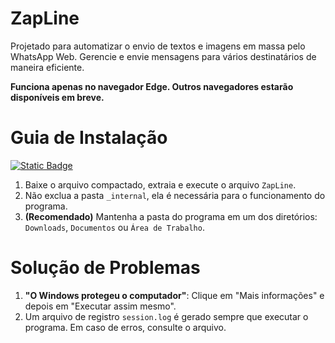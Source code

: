 # ZapLine
Projetado para automatizar o envio de textos e imagens em massa pelo WhatsApp Web. Gerencie e envie mensagens para vários destinatários de maneira eficiente.

**Funciona apenas no navegador Edge. Outros navegadores estarão disponíveis em breve.**

# Guia de Instalação

[![Static Badge](https://img.shields.io/badge/Baixe%20a%20versão%20mais%20recente-v1.0.9-blue)](https://github.com/akilaoncloud/ZapLine/releases/download/v1.0.9/ZapLine-win64-v1.0.9.zip)
1. Baixe o arquivo compactado, extraia e execute o arquivo `ZapLine`.
2. Não exclua a pasta `_internal`, ela é necessária para o funcionamento do programa.
3. **(Recomendado)** Mantenha a pasta do programa em um dos diretórios: `Downloads`, `Documentos` ou `Área de Trabalho`.


# Solução de Problemas
1. **"O Windows protegeu o computador"**: Clique em "Mais informações" e depois em "Executar assim mesmo".
2. Um arquivo de registro `session.log` é gerado sempre que executar o programa. Em caso de erros, consulte o arquivo.
